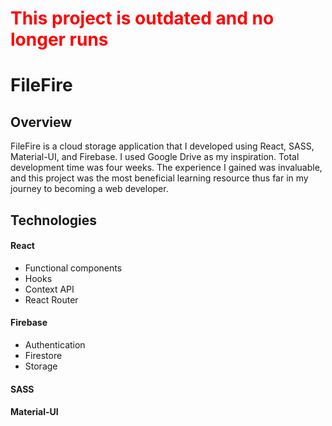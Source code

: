 <h1 style="color:red">This project is outdated and no longer runs</h1>

<h1>FileFire</h1>
<h2>Overview</h2>
<p>
FileFire is a cloud storage application that I developed using React, SASS, Material-UI, and Firebase. I used Google Drive as my inspiration. Total development time was four weeks. The experience I gained was invaluable, and this project was the most beneficial learning resource thus far in my journey to becoming a web developer. 
</p>

<h2>Technologies</h2>
<h4>React</h4>
<ul>
  <li>Functional components</li>
  <li>Hooks</li>
  <li>Context API</li>
  <li>React Router</li>
</ul>

<h4>Firebase</h4>
<ul>
  <li>Authentication</li>
  <li>Firestore</li>
  <li>Storage</li>
</ul>

<h4>SASS</h4>

<h4>Material-UI</h4>
